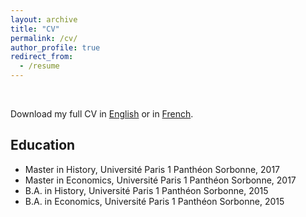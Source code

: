 ```yaml
---
layout: archive
title: "CV"
permalink: /cv/
author_profile: true
redirect_from:
  - /resume
---
```


<br>

Download my full CV in [English](https://tourencbastien.github.io/files/CV_Bastien_Tourenc_24-11_eng.pdf) or in [French](https://tourencbastien.github.io/files/CV_Bastien_Tourenc_24-05_fr.pdf).


## Education

* Master in History, Université Paris 1 Panthéon Sorbonne, 2017
* Master in Economics, Université Paris 1 Panthéon Sorbonne, 2017
* B.A. in History, Université Paris 1 Panthéon Sorbonne, 2015
* B.A. in Economics, Université Paris 1 Panthéon Sorbonne, 2015
